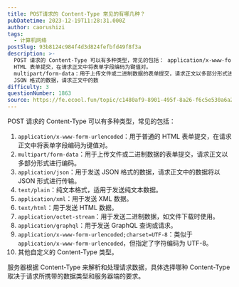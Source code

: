 ```yaml
---
title: POST请求的 Content-Type 常见的有哪几种？
pubDatetime: 2023-12-19T11:28:31.000Z
author: caorushizi
tags:
  - 计算机网络
postSlug: 93b8124c984f4d3d824fefbfd49f8f3a
description: >-
  POST 请求的 Content-Type 可以有多种类型，常见的包括： application/x-www-form-urlencoded：用于普通的
  HTML 表单提交，在请求正文中将表单字段编码为键值对。
  multipart/form-data：用于上传文件或二进制数据的表单提交，请求正文以多部分形式进行编码。 application/json：用于发送
  JSON 格式的数据，请求正文中的数
difficulty: 3
questionNumber: 1863
source: https://fe.ecool.fun/topic/c1480af9-8901-495f-8a26-f6c5e530a6a2
---
```


POST 请求的 Content-Type 可以有多种类型，常见的包括：

1. `application/x-www-form-urlencoded`：用于普通的 HTML 表单提交，在请求正文中将表单字段编码为键值对。
2. `multipart/form-data`：用于上传文件或二进制数据的表单提交，请求正文以多部分形式进行编码。
3. `application/json`：用于发送 JSON 格式的数据，请求正文中的数据将以 JSON 形式进行传输。
4. `text/plain`：纯文本格式，适用于发送纯文本数据。
5. `application/xml`：用于发送 XML 数据。
6. `text/html`：用于发送 HTML 数据。
7. `application/octet-stream`：用于发送二进制数据，如文件下载时使用。
8. `application/graphql`：用于发送 GraphQL 查询或请求。
9. `application/x-www-form-urlencoded;charset=UTF-8`：类似于 `application/x-www-form-urlencoded`，但指定了字符编码为 UTF-8。
10. 其他自定义的 Content-Type 类型。

服务器根据 Content-Type 来解析和处理请求数据，具体选择哪种 Content-Type 取决于请求所携带的数据类型和服务器端的要求。
